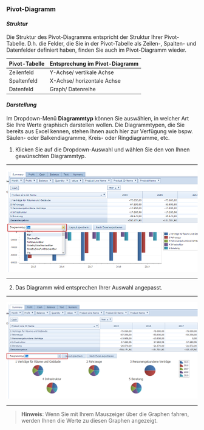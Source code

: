 ### Pivot-Diagramm

#### *Struktur*
Die Struktur des Pivot-Diagramms entspricht der Struktur Ihrer Pivot-Tabelle. D.h. die Felder, die Sie in der Pivot-Tabelle als Zeilen-, Spalten- und Datenfelder definiert haben, finden Sie auch im Pivot-Diagramm wieder.

|Pivot-Tabelle|Entsprechung im Pivot-Diagramm|
|-|-|
|Zeilenfeld|Y-Achse/ vertikale Achse|
|Spaltenfeld|X-Achse/ horizontale Achse|
|Datenfeld|Graph/ Datenreihe|

#### *Darstellung*

Im Dropdown-Menü **Diagrammtyp** können Sie auswählen, in welcher Art Sie Ihre Werte graphisch darstellen wollen. Die Diagrammtypen, die Sie bereits aus Excel kennen, stehen Ihnen auch hier zur Verfügung wie bspw. Säulen- oder Balkendiagramme, Kreis- oder Ringdiagramme, etc.

1) Klicken Sie auf die Dropdown-Auswahl und wählen Sie den von Ihnen gewünschten Diagrammtyp.

---
![](/assets/f32.png)

---

2) Das Diagramm wird entsprechen Ihrer Auswahl angepasst.

---
![](/assets/f33.png)

---

> **Hinweis**: Wenn Sie mit Ihrem Mauszeiger über die Graphen fahren, werden Ihnen die Werte zu diesen Graphen angezeigt.



